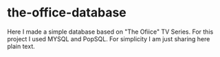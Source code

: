# the-office-database
Here I made a simple database based on "The Ofiice" TV Series.  For this project I used MYSQL and PopSQL.  For simplicity I am just sharing here plain text. 
